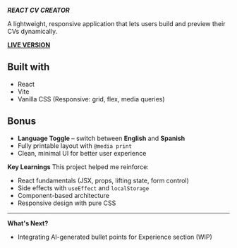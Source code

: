 **_REACT CV CREATOR_**

A lightweight, responsive application that lets users build and preview their CVs dynamically.  

**[LIVE VERSION](https://gitthatjob.vercel.app/)** 


**Built with**
---------------------------------------------------------------------
- React
- Vite
- Vanilla CSS (Responsive: grid, flex, media queries)

**Bonus**
---------------------------------------------------------------------

- **Language Toggle** – switch between **English** and **Spanish**
- Fully printable layout with `@media print`
- Clean, minimal UI for better user experience

**Key Learnings**
This project helped me reinforce:
- React fundamentals (JSX, props, lifting state, form control)
- Side effects with `useEffect` and `localStorage`
- Component-based architecture
- Responsive design with pure CSS

---

**What's Next?**
- Integrating AI-generated bullet points for Experience section (WIP)

